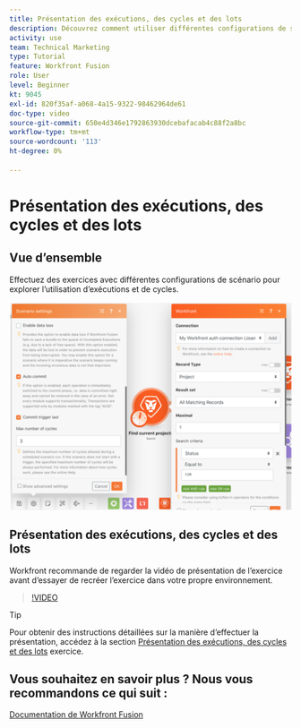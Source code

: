 ```yaml
---
title: Présentation des exécutions, des cycles et des lots
description: Découvrez comment utiliser différentes configurations de scénario pour explorer l’utilisation d’exécutions et de cycles dans [!DNL Adobe Workfront Fusion].
activity: use
team: Technical Marketing
type: Tutorial
feature: Workfront Fusion
role: User
level: Beginner
kt: 9045
exl-id: 820f35af-a068-4a15-9322-98462964de61
doc-type: video
source-git-commit: 650e4d346e1792863930dcebafacab4c88f2a8bc
workflow-type: tm+mt
source-wordcount: '113'
ht-degree: 0%

---
```


# Présentation des exécutions, des cycles et des lots

## Vue d’ensemble

Effectuez des exercices avec différentes configurations de scénario pour explorer l’utilisation d’exécutions et de cycles.

![Image des paramètres d’exécution et de cycle](assets/execution-history-and-scheduling-6.png)

## Présentation des exécutions, des cycles et des lots

Workfront recommande de regarder la vidéo de présentation de l’exercice avant d’essayer de recréer l’exercice dans votre propre environnement.

>[!VIDEO](https://video.tv.adobe.com/v/335286/?quality=12&learn=on)

>[!TIP]
>
>Pour obtenir des instructions détaillées sur la manière d’effectuer la présentation, accédez à la section [Présentation des exécutions, des cycles et des lots](https://experienceleague.adobe.com/docs/workfront-learn/tutorials-workfront/fusion/exercises/exploring-runs-cycles-and-bundles.html?lang=en) exercice.


## Vous souhaitez en savoir plus ? Nous vous recommandons ce qui suit :

[Documentation de Workfront Fusion](https://experienceleague.adobe.com/docs/workfront/using/adobe-workfront-fusion/workfront-fusion-2.html?lang=en)

